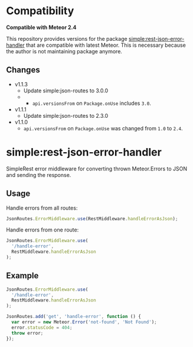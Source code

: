 # Compatibility

**Compatible with Meteor 2.4**

This repository provides versions for the package [simple:rest-json-error-handler](https://github.com/meteor-compat/meteor-rest/tree/devel/packages/rest-json-error-handler) that are compatible with latest Meteor. This is necessary because the author is not maintaining package anymore.

## Changes
- v1.1.3
  - Update simple:json-routes to 3.0.0
  - - `api.versionsFrom` on `Package.onUse` includes `3.0`.
- v1.1.1
  - Update simple:json-routes to 2.3.0
- v1.1.0
    - `api.versionsFrom` on `Package.onUse` was changed from `1.0` to `2.4`.

# simple:rest-json-error-handler

SimpleRest error middleware for converting thrown Meteor.Errors to JSON and sending the response.

## Usage

Handle errors from all routes:

```js
JsonRoutes.ErrorMiddleware.use(RestMiddleware.handleErrorAsJson);
```

Handle errors from one route:

```js
JsonRoutes.ErrorMiddleware.use(
  '/handle-error',
  RestMiddleware.handleErrorAsJson
);
```

## Example

```js
JsonRoutes.ErrorMiddleware.use(
  '/handle-error',
  RestMiddleware.handleErrorAsJson
);

JsonRoutes.add('get', 'handle-error', function () {
  var error = new Meteor.Error('not-found', 'Not Found');
  error.statusCode = 404;
  throw error;
});
```
